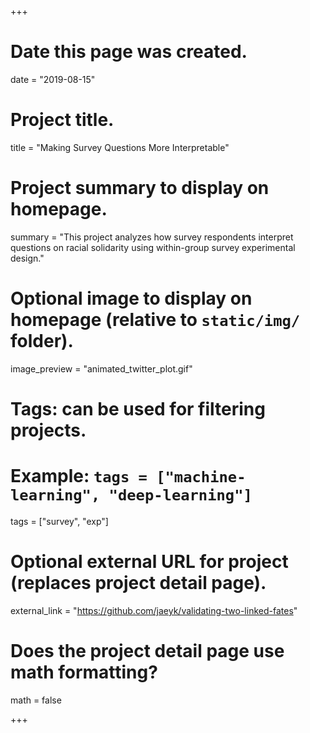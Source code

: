 +++
# Date this page was created.
date = "2019-08-15"

# Project title.
title = "Making Survey Questions More Interpretable"

# Project summary to display on homepage.
summary = "This project analyzes how survey respondents interpret questions on racial solidarity using within-group survey experimental design."

# Optional image to display on homepage (relative to `static/img/` folder).
image_preview = "animated_twitter_plot.gif"

# Tags: can be used for filtering projects.
# Example: `tags = ["machine-learning", "deep-learning"]`
tags = ["survey", "exp"]

# Optional external URL for project (replaces project detail page).
external_link = "https://github.com/jaeyk/validating-two-linked-fates"

# Does the project detail page use math formatting?
math = false

+++

